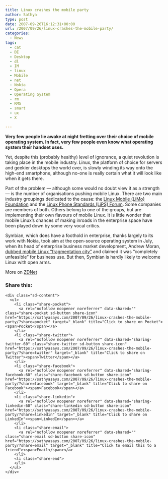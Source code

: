 ```yaml
---
title: Linux crashes the mobile party
author: Sathya
type: post
date: 2007-09-26T16:12:31+00:00
url: /2007/09/26/linux-crashes-the-mobile-party/
categories:
  - News
tags:
  - cat
  - DE
  - Desktop
  - dl
  - IM
  - linux
  - Mobile
  - net
  - Nokia
  - Opera
  - Operating System
  - rm
  - RMS
  - smart
  - ux
  - X

---
```

**Very few people lie awake at night fretting over their choice of mobile operating system. In fact, very few people even know what operating system their handset uses.**

Yet, despite this (probably healthy) level of ignorance, a quiet revolution is taking place in the mobile industry. Linux, the platform of choice for servers and geekier desktops the world over, is slowly winding its way onto the high-end smartphone, although no-one is really certain what it will look like when it gets there.

Part of the problem — although some would no doubt view it as a strength — is the number of organisations pushing mobile Linux. There are two main industry groupings dedicated to the cause: the [Linux Mobile (LiMo) Foundation][1] and the [Linux Phone Standards (LiPS) Forum][2]. Some companies are members of both. Others belong to one of the groups, but are implementing their own flavours of mobile Linux. It is little wonder that mobile Linux&#8217;s chances of making inroads in the enterprise space have been played down by some very vocal critics.

Symbian, which does have a foothold in enterprise, thanks largely to its work with Nokia, took aim at the open-source operating system in July, when its head of enterprise business market development, Andrew Moran, [dubbed mobile Linux &#8220;fragmentation city&#8221;][3] and claimed it was &#8220;completely unfeasible&#8221; for business use. But then, Symbian is hardly likely to welcome Linux with open arms.

More on [ZDNet][4]

<div class="sharedaddy sd-sharing-enabled">
  <div class="robots-nocontent sd-block sd-social sd-social-icon-text sd-sharing">
    <h3 class="sd-title">
      Share this:
    </h3>
    
    <div class="sd-content">
      <ul>
        <li class="share-pocket">
          <a rel="nofollow noopener noreferrer" data-shared="" class="share-pocket sd-button share-icon" href="https://sathyasays.com/2007/09/26/linux-crashes-the-mobile-party/?share=pocket" target="_blank" title="Click to share on Pocket"><span>Pocket</span></a>
        </li>
        <li class="share-twitter">
          <a rel="nofollow noopener noreferrer" data-shared="sharing-twitter-60" class="share-twitter sd-button share-icon" href="https://sathyasays.com/2007/09/26/linux-crashes-the-mobile-party/?share=twitter" target="_blank" title="Click to share on Twitter"><span>Twitter</span></a>
        </li>
        <li class="share-facebook">
          <a rel="nofollow noopener noreferrer" data-shared="sharing-facebook-60" class="share-facebook sd-button share-icon" href="https://sathyasays.com/2007/09/26/linux-crashes-the-mobile-party/?share=facebook" target="_blank" title="Click to share on Facebook"><span>Facebook</span></a>
        </li>
        <li class="share-linkedin">
          <a rel="nofollow noopener noreferrer" data-shared="sharing-linkedin-60" class="share-linkedin sd-button share-icon" href="https://sathyasays.com/2007/09/26/linux-crashes-the-mobile-party/?share=linkedin" target="_blank" title="Click to share on LinkedIn"><span>LinkedIn</span></a>
        </li>
        <li class="share-email">
          <a rel="nofollow noopener noreferrer" data-shared="" class="share-email sd-button share-icon" href="https://sathyasays.com/2007/09/26/linux-crashes-the-mobile-party/?share=email" target="_blank" title="Click to email this to a friend"><span>Email</span></a>
        </li>
        <li class="share-end">
        </li>
      </ul>
    </div>
  </div>
</div>

 [1]: http://news.zdnet.co.uk/hardware/0,1000000091,39275178,00.htm?r=3 "Mobile Linux alliance formed"
 [2]: http://news.zdnet.co.uk/software/0,1000000121,39237012,00.htm "PalmSource and Orange team up for mobile Linux standards"
 [3]: http://news.zdnet.co.uk/communications/0,1000000085,39287814,00.htm "Symbian: Mobile Linux 'fragmentation city'"
 [4]: http://resources.zdnet.co.uk/articles/features/0,1000002000,39289595,00.htm